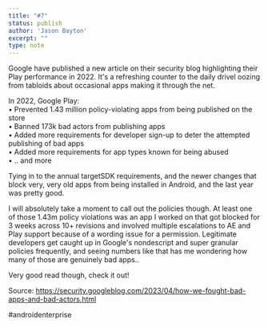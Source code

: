```yaml
---
title: "#7"
status: publish
author: 'Jason Bayton'
excerpt: ""
type: note
---
```

Google have published a new article on their security blog highlighting their Play performance in 2022. It's a refreshing counter to the daily drivel oozing from tabloids about occasional apps making it through the net.

In 2022, Google Play:  
• Prevented 1.43 million policy-violating apps from being published on the store  
• Banned 173k bad actors from publishing apps  
• Added more requirements for developer sign-up to deter the attempted publishing of bad apps  
• Added more requirements for app types known for being abused  
• .. and more

Tying in to the annual targetSDK requirements, and the newer changes that block very, very old apps from being installed in Android, and the last year was pretty good.

I will absolutely take a moment to call out the policies though. At least one of those 1.43m policy violations was an app I worked on that got blocked for 3 weeks across 10+ revisions and involved multiple escalations to AE and Play support because of a wording issue for a permission. Legitimate developers get caught up in Google's nondescript and super granular policies frequently, and seeing numbers like that has me wondering how many of those are genuinely bad apps..

Very good read though, check it out!

Source: https://security.googleblog.com/2023/04/how-we-fought-bad-apps-and-bad-actors.html

#androidenterprise